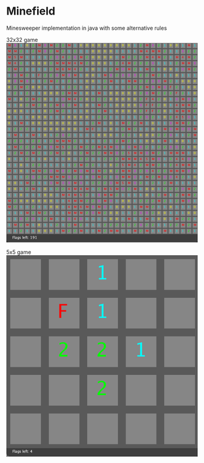 # Minefield
Minesweeper implementation in java with some alternative rules

32x32 game
![This is an image](https://github.com/carlgombert/Minefield/blob/main/screenshots/Screenshot2.png)

5x5 game
![This is an image](https://github.com/carlgombert/Minefield/blob/main/screenshots/Screenshot1.png)
